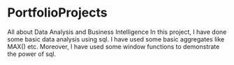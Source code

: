 # PortfolioProjects
All about Data Analysis and Business Intelligence
In this project, I have done some basic data analysis using sql. I have used some basic aggregates like MAX() etc. Moreover, I have used some window functions to demonstrate the power of sql.
